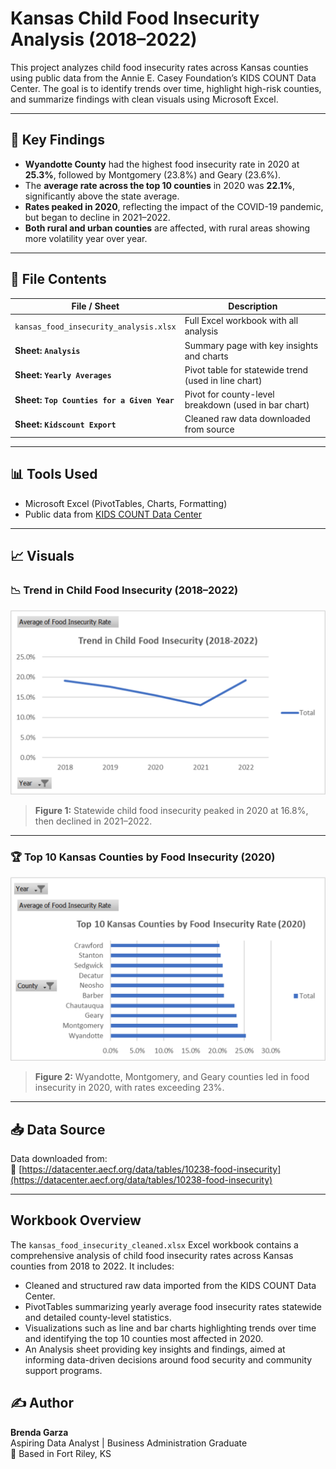 # Kansas Child Food Insecurity Analysis (2018–2022)

This project analyzes child food insecurity rates across Kansas counties using public data from the Annie E. Casey Foundation’s KIDS COUNT Data Center. The goal is to identify trends over time, highlight high-risk counties, and summarize findings with clean visuals using Microsoft Excel.

---

## 📌 Key Findings

- **Wyandotte County** had the highest food insecurity rate in 2020 at **25.3%**, followed by Montgomery (23.8%) and Geary (23.6%).
- The **average rate across the top 10 counties** in 2020 was **22.1%**, significantly above the state average.
- **Rates peaked in 2020**, reflecting the impact of the COVID-19 pandemic, but began to decline in 2021–2022.
- **Both rural and urban counties** are affected, with rural areas showing more volatility year over year.

---

## 📁 File Contents

| File / Sheet                | Description |
|----------------------------|-------------|
| `kansas_food_insecurity_analysis.xlsx` | Full Excel workbook with all analysis |
| **Sheet: `Analysis`**      | Summary page with key insights and charts |
| **Sheet: `Yearly Averages`** | Pivot table for statewide trend (used in line chart) |
| **Sheet: `Top Counties for a Given Year`** | Pivot for county-level breakdown (used in bar chart) |
| **Sheet: `Kidscount Export`** | Cleaned raw data downloaded from source |

---

## 📊 Tools Used
- Microsoft Excel (PivotTables, Charts, Formatting)
- Public data from [KIDS COUNT Data Center](https://datacenter.aecf.org/data/tables/10238-food-insecurity)

---

## 📈 Visuals

### 📉 Trend in Child Food Insecurity (2018–2022)

![Line Chart showing average food insecurity trend from 2018 to 2022](Picture1.png)

> **Figure 1:** Statewide child food insecurity peaked in 2020 at 16.8%, then declined in 2021–2022.

---

### 🏆 Top 10 Kansas Counties by Food Insecurity (2020)

![Bar Chart showing top 10 counties with highest food insecurity in 2020](Picture2.png)

> **Figure 2:** Wyandotte, Montgomery, and Geary counties led in food insecurity in 2020, with rates exceeding 23%.

---

## 📥 Data Source

Data downloaded from:  
🔗 [https://datacenter.aecf.org/data/tables/10238-food-insecurity](https://datacenter.aecf.org/data/tables/10238-food-insecurity)

---

## Workbook Overview

The `kansas_food_insecurity_cleaned.xlsx` Excel workbook contains a comprehensive analysis of child food insecurity rates across Kansas counties from 2018 to 2022. It includes:

- Cleaned and structured raw data imported from the KIDS COUNT Data Center.
- PivotTables summarizing yearly average food insecurity rates statewide and detailed county-level statistics.
- Visualizations such as line and bar charts highlighting trends over time and identifying the top 10 counties most affected in 2020.
- An Analysis sheet providing key insights and findings, aimed at informing data-driven decisions around food security and community support programs.

## ✍️ Author

**Brenda Garza**  
Aspiring Data Analyst | Business Administration Graduate  
📍 Based in Fort Riley, KS
